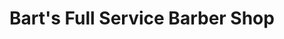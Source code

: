 ---
title: "Bart's Full Service Barber Shop"
url: /laurel/barts-full-service-barber-shop/
shop: hairdresser
---
